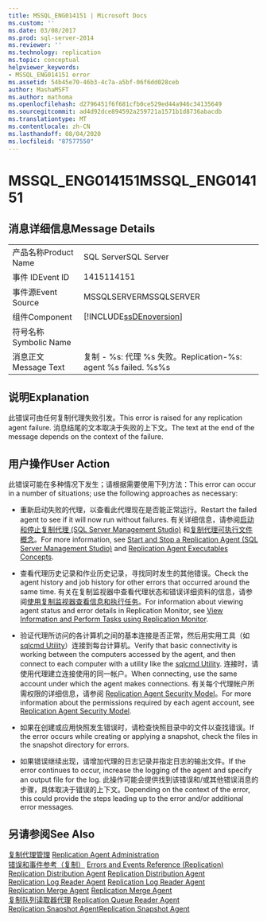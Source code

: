 ```yaml
---
title: MSSQL_ENG014151 | Microsoft Docs
ms.custom: ''
ms.date: 03/08/2017
ms.prod: sql-server-2014
ms.reviewer: ''
ms.technology: replication
ms.topic: conceptual
helpviewer_keywords:
- MSSQL_ENG014151 error
ms.assetid: 54b45e70-46b3-4c7a-a5bf-06f6dd028ceb
author: MashaMSFT
ms.author: mathoma
ms.openlocfilehash: d2796451f6f681cfb0ce529ed44a946c34135649
ms.sourcegitcommit: ad4d92dce894592a259721a1571b1d8736abacdb
ms.translationtype: MT
ms.contentlocale: zh-CN
ms.lasthandoff: 08/04/2020
ms.locfileid: "87577550"
---
```

# <a name="mssql_eng014151"></a><span data-ttu-id="49513-102">MSSQL_ENG014151</span><span class="sxs-lookup"><span data-stu-id="49513-102">MSSQL_ENG014151</span></span>
    
## <a name="message-details"></a><span data-ttu-id="49513-103">消息详细信息</span><span class="sxs-lookup"><span data-stu-id="49513-103">Message Details</span></span>  
  
|||  
|-|-|  
|<span data-ttu-id="49513-104">产品名称</span><span class="sxs-lookup"><span data-stu-id="49513-104">Product Name</span></span>|<span data-ttu-id="49513-105">SQL Server</span><span class="sxs-lookup"><span data-stu-id="49513-105">SQL Server</span></span>|  
|<span data-ttu-id="49513-106">事件 ID</span><span class="sxs-lookup"><span data-stu-id="49513-106">Event ID</span></span>|<span data-ttu-id="49513-107">14151</span><span class="sxs-lookup"><span data-stu-id="49513-107">14151</span></span>|  
|<span data-ttu-id="49513-108">事件源</span><span class="sxs-lookup"><span data-stu-id="49513-108">Event Source</span></span>|<span data-ttu-id="49513-109">MSSQLSERVER</span><span class="sxs-lookup"><span data-stu-id="49513-109">MSSQLSERVER</span></span>|  
|<span data-ttu-id="49513-110">组件</span><span class="sxs-lookup"><span data-stu-id="49513-110">Component</span></span>|[!INCLUDE[ssDEnoversion](../../includes/ssdenoversion-md.md)]|  
|<span data-ttu-id="49513-111">符号名称</span><span class="sxs-lookup"><span data-stu-id="49513-111">Symbolic Name</span></span>||  
|<span data-ttu-id="49513-112">消息正文</span><span class="sxs-lookup"><span data-stu-id="49513-112">Message Text</span></span>|<span data-ttu-id="49513-113">复制 - %s: 代理 %s 失败。</span><span class="sxs-lookup"><span data-stu-id="49513-113">Replication-%s: agent %s failed.</span></span> <span data-ttu-id="49513-114">%s</span><span class="sxs-lookup"><span data-stu-id="49513-114">%s</span></span>|  
  
## <a name="explanation"></a><span data-ttu-id="49513-115">说明</span><span class="sxs-lookup"><span data-stu-id="49513-115">Explanation</span></span>  
 <span data-ttu-id="49513-116">此错误可由任何复制代理失败引发。</span><span class="sxs-lookup"><span data-stu-id="49513-116">This error is raised for any replication agent failure.</span></span> <span data-ttu-id="49513-117">消息结尾的文本取决于失败的上下文。</span><span class="sxs-lookup"><span data-stu-id="49513-117">The text at the end of the message depends on the context of the failure.</span></span>  
  
## <a name="user-action"></a><span data-ttu-id="49513-118">用户操作</span><span class="sxs-lookup"><span data-stu-id="49513-118">User Action</span></span>  
 <span data-ttu-id="49513-119">此错误可能在多种情况下发生；请根据需要使用下列方法：</span><span class="sxs-lookup"><span data-stu-id="49513-119">This error can occur in a number of situations; use the following approaches as necessary:</span></span>  
  
-   <span data-ttu-id="49513-120">重新启动失败的代理，以查看此代理现在是否能正常运行。</span><span class="sxs-lookup"><span data-stu-id="49513-120">Restart the failed agent to see if it will now run without failures.</span></span> <span data-ttu-id="49513-121">有关详细信息，请参阅[启动和停止复制代理 (SQL Server Management Studio)](agents/start-and-stop-a-replication-agent-sql-server-management-studio.md) 和[复制代理可执行文件概念](concepts/replication-agent-executables-concepts.md)。</span><span class="sxs-lookup"><span data-stu-id="49513-121">For more information, see [Start and Stop a Replication Agent &#40;SQL Server Management Studio&#41;](agents/start-and-stop-a-replication-agent-sql-server-management-studio.md) and [Replication Agent Executables Concepts](concepts/replication-agent-executables-concepts.md).</span></span>  
  
-   <span data-ttu-id="49513-122">查看代理历史记录和作业历史记录，寻找同时发生的其他错误。</span><span class="sxs-lookup"><span data-stu-id="49513-122">Check the agent history and job history for other errors that occurred around the same time.</span></span> <span data-ttu-id="49513-123">有关在复制监视器中查看代理状态和错误详细资料的信息，请参阅[使用复制监视器查看信息和执行任务](monitor/view-information-and-perform-tasks-replication-monitor.md)。</span><span class="sxs-lookup"><span data-stu-id="49513-123">For information about viewing agent status and error details in Replication Monitor, see [View Information and Perform Tasks using Replication Monitor](monitor/view-information-and-perform-tasks-replication-monitor.md).</span></span>  
  
-   <span data-ttu-id="49513-124">验证代理所访问的各计算机之间的基本连接是否正常，然后用实用工具（如 [sqlcmd Utility](../../tools/sqlcmd-utility.md)）连接到每台计算机。</span><span class="sxs-lookup"><span data-stu-id="49513-124">Verify that basic connectivity is working between the computers accessed by the agent, and then connect to each computer with a utility like the [sqlcmd Utility](../../tools/sqlcmd-utility.md).</span></span> <span data-ttu-id="49513-125">连接时，请使用代理建立连接使用的同一帐户。</span><span class="sxs-lookup"><span data-stu-id="49513-125">When connecting, use the same account under which the agent makes connections.</span></span> <span data-ttu-id="49513-126">有关每个代理帐户所需权限的详细信息，请参阅 [Replication Agent Security Model](security/replication-agent-security-model.md)。</span><span class="sxs-lookup"><span data-stu-id="49513-126">For more information about the permissions required by each agent account, see [Replication Agent Security Model](security/replication-agent-security-model.md).</span></span>  
  
-   <span data-ttu-id="49513-127">如果在创建或应用快照发生错误时，请检查快照目录中的文件以查找错误。</span><span class="sxs-lookup"><span data-stu-id="49513-127">If the error occurs while creating or applying a snapshot, check the files in the snapshot directory for errors.</span></span>  
  
-   <span data-ttu-id="49513-128">如果错误继续出现，请增加代理的日志记录并指定日志的输出文件。</span><span class="sxs-lookup"><span data-stu-id="49513-128">If the error continues to occur, increase the logging of the agent and specify an output file for the log.</span></span> <span data-ttu-id="49513-129">此操作可能会提供找到该错误和/或其他错误消息的步骤，具体取决于错误的上下文。</span><span class="sxs-lookup"><span data-stu-id="49513-129">Depending on the context of the error, this could provide the steps leading up to the error and/or additional error messages.</span></span>  
  
## <a name="see-also"></a><span data-ttu-id="49513-130">另请参阅</span><span class="sxs-lookup"><span data-stu-id="49513-130">See Also</span></span>  
 <span data-ttu-id="49513-131">[复制代理管理](agents/replication-agent-administration.md) </span><span class="sxs-lookup"><span data-stu-id="49513-131">[Replication Agent Administration](agents/replication-agent-administration.md) </span></span>  
 <span data-ttu-id="49513-132">[错误和事件参考（复制）](errors-and-events-reference-replication.md) </span><span class="sxs-lookup"><span data-stu-id="49513-132">[Errors and Events Reference &#40;Replication&#41;](errors-and-events-reference-replication.md) </span></span>  
 <span data-ttu-id="49513-133">[Replication Distribution Agent](agents/replication-distribution-agent.md) </span><span class="sxs-lookup"><span data-stu-id="49513-133">[Replication Distribution Agent](agents/replication-distribution-agent.md) </span></span>  
 <span data-ttu-id="49513-134">[Replication Log Reader Agent](agents/replication-log-reader-agent.md) </span><span class="sxs-lookup"><span data-stu-id="49513-134">[Replication Log Reader Agent](agents/replication-log-reader-agent.md) </span></span>  
 <span data-ttu-id="49513-135">[Replication Merge Agent](agents/replication-merge-agent.md) </span><span class="sxs-lookup"><span data-stu-id="49513-135">[Replication Merge Agent](agents/replication-merge-agent.md) </span></span>  
 <span data-ttu-id="49513-136">[复制队列读取器代理](agents/replication-queue-reader-agent.md) </span><span class="sxs-lookup"><span data-stu-id="49513-136">[Replication Queue Reader Agent](agents/replication-queue-reader-agent.md) </span></span>  
 [<span data-ttu-id="49513-137">Replication Snapshot Agent</span><span class="sxs-lookup"><span data-stu-id="49513-137">Replication Snapshot Agent</span></span>](agents/replication-snapshot-agent.md)  
  
  
